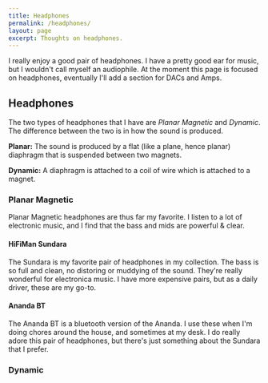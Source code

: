 ```yaml
---
title: Headphones
permalink: /headphones/
layout: page
excerpt: Thoughts on headphones.
---
```


I really enjoy a good pair of headphones. I have a pretty good ear for music, but I wouldn't call myself an audiophile. 
At the moment this page is focused on headphones, eventually I'll add a section for DACs and Amps.

## Headphones

The two types of headphones that I have are _Planar Magnetic_ and _Dynamic_. The difference between the two is in how
the sound is produced.

**Planar:** The sound is produced by a flat (like a plane, hence planar) diaphragm that is suspended between two magnets. 

**Dynamic:** A diaphragm is attached to a coil of wire which is attached to a magnet. 


### Planar Magnetic

Planar Magnetic headphones are thus far my favorite. I listen to a lot of electronic music, and I find that the bass and 
mids are powerful & clear.


#### HiFiMan Sundara

The Sundara is my favorite pair of headphones in my collection. The bass is so full and clean, no distoring or muddying
of the sound. They're really wonderful for electronica music. I have more expensive pairs, but as a daily driver, these
are my go-to.

#### Ananda BT

The Ananda BT is a bluetooth version of the Ananda. I use these when I'm doing chores around the house, and sometimes at
my desk. I do really adore this pair of headphones, but there's just something about the Sundara that I prefer.


### Dynamic